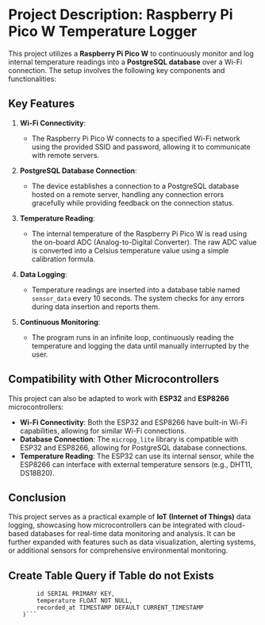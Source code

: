 # Project Description: Raspberry Pi Pico W Temperature Logger

This project utilizes a **Raspberry Pi Pico W** to continuously monitor and log internal temperature readings into a **PostgreSQL database** over a Wi-Fi connection. The setup involves the following key components and functionalities:

## Key Features

1. **Wi-Fi Connectivity**: 
   - The Raspberry Pi Pico W connects to a specified Wi-Fi network using the provided SSID and password, allowing it to communicate with remote servers.

2. **PostgreSQL Database Connection**: 
   - The device establishes a connection to a PostgreSQL database hosted on a remote server, handling any connection errors gracefully while providing feedback on the connection status.

3. **Temperature Reading**: 
   - The internal temperature of the Raspberry Pi Pico W is read using the on-board ADC (Analog-to-Digital Converter). The raw ADC value is converted into a Celsius temperature value using a simple calibration formula.

4. **Data Logging**: 
   - Temperature readings are inserted into a database table named `sensor_data` every 10 seconds. The system checks for any errors during data insertion and reports them.

5. **Continuous Monitoring**: 
   - The program runs in an infinite loop, continuously reading the temperature and logging the data until manually interrupted by the user.

## Compatibility with Other Microcontrollers

This project can also be adapted to work with **ESP32** and **ESP8266** microcontrollers:

- **Wi-Fi Connectivity**: Both the ESP32 and ESP8266 have built-in Wi-Fi capabilities, allowing for similar Wi-Fi connections.
- **Database Connection**: The `micropg_lite` library is compatible with ESP32 and ESP8266, allowing for PostgreSQL database connections.
- **Temperature Reading**: The ESP32 can use its internal sensor, while the ESP8266 can interface with external temperature sensors (e.g., DHT11, DS18B20).

## Conclusion

This project serves as a practical example of **IoT (Internet of Things)** data logging, showcasing how microcontrollers can be integrated with cloud-based databases for real-time data monitoring and analysis. It can be further expanded with features such as data visualization, alerting systems, or additional sensors for comprehensive environmental monitoring.

## Create Table Query if Table do not Exists
```CREATE TABLE IF NOT EXISTS sensor_data (
        id SERIAL PRIMARY KEY,
        temperature FLOAT NOT NULL,
        recorded_at TIMESTAMP DEFAULT CURRENT_TIMESTAMP
    )```
